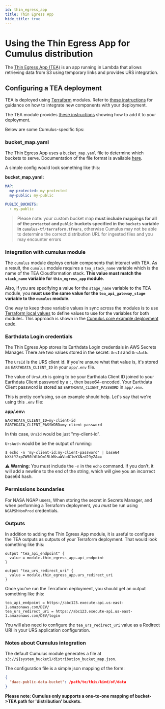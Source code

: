 ```yaml
---
id: thin_egress_app
title: Thin Egress App
hide_title: true
---
```


# Using the Thin Egress App for Cumulus distribution

The [Thin Egress App (TEA)](https://github.com/asfadmin/thin-egress-app) is an app running in Lambda that allows retrieving data from S3 using temporary links and provides URS integration.

## Configuring a TEA deployment

TEA is deployed using [Terraform](https://terraform.io) modules. Refer to [these instructions](./components) for guidance on how to integrate new components with your deployment.

The TEA module provides [these instructions](https://github.com/asfadmin/thin-egress-app/blob/devel/NGAP-DEPLOY-README.MD)
showing how to add it to your deployment.

Below are some Cumulus-specific tips:

### bucket_map.yaml

The Thin Egress App uses a `bucket_map.yaml` file to determine which buckets to
serve. Documentation of the file format is available [here](https://github.com/asfadmin/thin-egress-app#bucket-map).

A simple config would look something like this:

**bucket_map.yaml:**

```yaml
MAP:
  my-protected: my-protected
  my-public: my-public

PUBLIC_BUCKETS:
  - my-public
```

> Please note: your custom bucket map **must include mappings for all of the `protected` and `public` buckets specified in the `buckets` variable in `cumulus-tf/terraform.tfvars`**, otherwise Cumulus may not be able to determine the correct distribution URL for ingested files and you may encounter errors

### Integration with cumulus module

The `cumulus` module deploys certain components that interact with TEA. As a result, the `cumulus` module requires a `tea_stack_name` variable which is the name of the TEA Cloudformation stack. **This value must match the `stack_name` variable for `thin_egress_app` module**.

Also, if you are specifying a value for the `stage_name` variable to the TEA module, you **must use the same value for the `tea_api_gateway_stage` variable to the `cumulus` module**.

One way to keep these variable values in sync across the modules is to use [Terraform local values](https://www.terraform.io/docs/configuration/locals.html) to define values to use for the variables for both modules. This approach is shown in the [Cumulus core example deployment code](https://github.com/nasa/cumulus/blob/master/example/cumulus-tf/main.tf).

### Earthdata Login credentials

The Thin Egress App stores its Earthdata Login credentials in AWS Secrets
Manager. There are two values stored in the secret: `UrsId` and `UrsAuth`.

The `UrsId` is the URS client id. If you're unsure what that value is, it's
stored as `EARTHDATA_CLIENT_ID` in your `app/.env` file.

The value of `UrsAuth` is going to be your Earthdata Client ID joined to your
Earthdata Client password by a `:`, then base64-encoded. Your Earthdata Client
password is stored as `EARTHDATA_CLIENT_PASSWORD` in `app/.env`.

This is pretty confusing, so an example should help. Let's say that we're using
this `.env` file:

**app/.env:**

```shell
EARTHDATA_CLIENT_ID=my-client-id
EARTHDATA_CLIENT_PASSWORD=my-client-password
```

In this case, `UrsId` would be just "my-client-id".

`UrsAuth` would be be the output of running:

```shell
$ echo -n 'my-client-id:my-client-password' | base64
bXktY2xpZW50LWlkOm15LWNsaWVudC1wYXNzd29yZA==
```

⚠️ **Warning:** You must include the `-n` in the `echo` command. If you don't,
it will add a newline to the end of the string, which will give you an incorrect
base64 hash.

### Permissions boundaries

For NASA NGAP users, When storing the secret in Secrets Manager, and when
performing a Terraform deployment, you _must_ be run using `NGAPShNonProd`
credentials.

### Outputs

In addition to adding the Thin Egress App module, it is useful to configure the
TEA outputs as outputs of your Terraform deployment. That would look something
like this:

```hcl
output "tea_api_endpoint" {
  value = module.thin_egress_app.api_endpoint
}

output "tea_urs_redirect_uri" {
  value = module.thin_egress_app.urs_redirect_uri
}
```

Once you've run the Terraform deployment, you should get an output something
like this:

```text
tea_api_endpoint = https://abc123.execute-api.us-east-1.amazonaws.com/DEV/
tea_urs_redirect_uri = https://abc123.execute-api.us-east-1.amazonaws.com/DEV/login
```

You will also need to configure the `tea_urs_redirect_uri` value as a Redirect
URI in your URS application configuration.

### Notes about Cumulus integration

The default Cumulus module generates a file at `s3://${system_bucket}/distribution_bucket_map.json`.

The configuration file is a simple json mapping of the form:

```json
{
  "daac-public-data-bucket": /path/to/this/kind/of/data
}
```

 **Please note: Cumulus only supports a one-to-one mapping of bucket->TEA path for 'distribution' buckets.**
